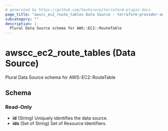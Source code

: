 ```yaml
---
# generated by https://github.com/hashicorp/terraform-plugin-docs
page_title: "awscc_ec2_route_tables Data Source - terraform-provider-awscc"
subcategory: ""
description: |-
  Plural Data Source schema for AWS::EC2::RouteTable
---
```


# awscc_ec2_route_tables (Data Source)

Plural Data Source schema for AWS::EC2::RouteTable



<!-- schema generated by tfplugindocs -->
## Schema

### Read-Only

- **id** (String) Uniquely identifies the data source.
- **ids** (Set of String) Set of Resource Identifiers.


